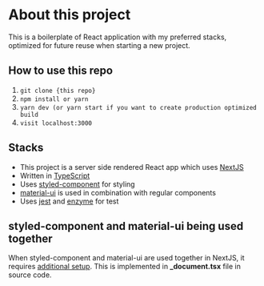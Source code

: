 # About this project
This is a boilerplate of React application with my preferred stacks, optimized for future reuse when starting a new project.

## How to use this repo
1. `git clone {this repo}`
2. `npm install or yarn`
3. `yarn dev (or yarn start if you want to create production optimized build`
4. `visit localhost:3000`

## Stacks
- This project is a server side rendered React app which uses [NextJS](https://github.com/vercel/next.js)
- Written in [TypeScript](https://github.com/microsoft/TypeScript)
- Uses [styled-component](https://github.com/styled-components) for styling 
- [material-ui](https://github.com/mui-org/material-ui) is used in combination with regular components
- Uses [jest](https://jestjs.io/en/) and [enzyme](https://enzymejs.github.io/enzyme/) for test

## styled-component and material-ui being used together
When styled-component and material-ui are used together in NextJS, it requires [additional setup](https://stackoverflow.com/questions/55109497/how-to-integrate-nextjs-styled-components-with-material-ui). This is implemented in **_document.tsx** file in source code.



